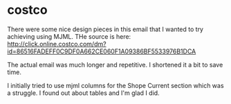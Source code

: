 # costco

There were some nice design pieces in this email that I wanted to try
achieving using MJML. THe source is here: http://click.online.costco.com/dm?id=86516FADEFF0C9DF0A662CE060F1A09386BF5533976B1DCA

The actual email was much longer and repetitive. I shortened it a bit to save time.

I initially tried to use mjml columns for the Shope Current section which was a struggle. I found out about tables
and I'm glad I did. 